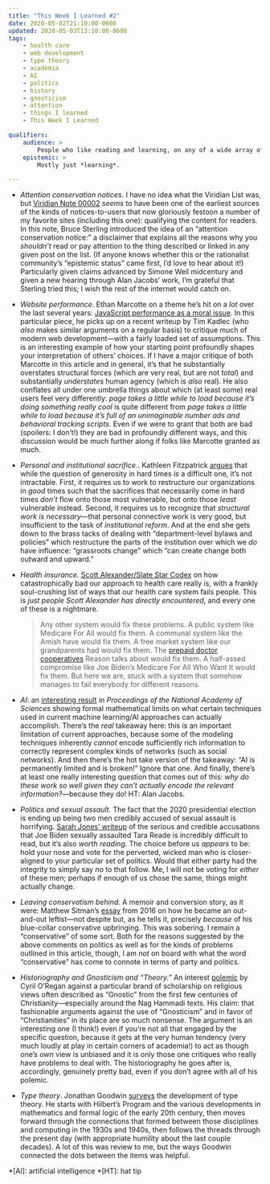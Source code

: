 ```yaml
---
title: "This Week I Learned #2"
date: 2020-05-02T21:10:00-0600
updated: 2020-05-03T13:10:00-0600
tags:
    - health care
    - web development
    - type theory
    - academia
    - AI
    - politics
    - history
    - gnosticism
    - attention
    - things I learned
    - This Week I Learned

qualifiers:
    audience: >
        People who like reading and learning, on any of a wide array of subjects! (There’s probably *something* on this list for you!)
    epistemic: >
        Mostly just *learning*.

---
```


- <i>Attention conservation notices</i>. I have no idea what the Viridian List was, but [Viridian Note 00002](http://www.viridiandesign.org/notes/1-25/Note%2000002.txt) *seems* to have been one of the earliest sources of the kinds of notices-to-users that now gloriously festoon a number of my favorite sites (including this one): qualifying the content for readers. In this note, Bruce Sterling introduced the idea of an “attention conservation notice:” a disclaimer that explains all the reasons why you *shouldn’t* read or pay attention to the thing described or linked in any given post on the list. (If anyone knows whether this or the rationalist community’s “epistemic status” came first, I’d love to hear about it!) Particularly given claims advanced by Simone Weil midcentury and given a new hearing through Alan Jacobs’ work, I’m grateful that Sterling tried this; I wish the rest of the internet would catch on.

- <i>Website performance</i>. Ethan Marcotte on a theme he’s hit on a *lot* over the last several years: [JavaScript performance as a moral issue](https://ethanmarcotte.com/wrote/gardened/ "Gardened."). In this particular piece, he picks up on a recent writeup by Tim Kadlec (who *also* makes similar arguments on a regular basis) to critique much of modern web development—with a fairly loaded set of assumptions. This is an interesting example of how your starting point profoundly shapes your interpretation of others’ choices. If I have a major critique of both Marcotte in this article and in general, it’s that he substantially overstates structural forces (which are very real, but are not *total*) and substantially *understates* human agency (which is *also* real). He also conflates all under one umbrella things about which (at least some) real users feel very differently: <i>page takes a little while to load because it’s doing something really cool</i> is quite different from <i>page takes a little while to load because it’s full of an unimaginable number ads and behavioral tracking scripts</i>. Even if we were to grant that both are bad (spoilers: I don’t!) they are bad in profoundly different ways, and this discussion would be much further along if folks like Marcotte granted as much.

- <i>Personal and institutional sacrifice.</i>. Kathleen Fitzpatrick [argues](https://kfitz.info/generosity-in-hard-times/ "Generosity in Hard Times") that while the question of generosity in hard times *is* a difficult one, it’s not intractable. First, it requires us to work to restructure our organizations in *good* times such that the sacrifices that necessarily come in hard times *don’t* flow onto those most vulnerable, but onto those *least* vulnerable instead. Second, it requires us to recognize that *structural work is necessary*—that personal connective work is very good, but insufficient to the task of *institutional reform*. And at the end she gets down to the brass tacks of dealing with “department-level bylaws and policies” which restructure the parts of the institution over which we *do* have influence: “grassroots change” which “can create change both outward and upward.”

- <i>Health insurance.</i> [Scott Alexander/Slate Star Codex](https://slatestarcodex.com/2020/04/24/employer-provided-health-insurance-delenda-est/ "Employer Provided Health Insurance Delenda Est") on how catastrophically bad our approach to health care really is, with a frankly soul-crushing list of ways that our health care system fails people. This is *just people Scott Alexander has directly encountered*, and every one of these is a nightmare.

    > Any other system would fix these problems. A public system like Medicare For All would fix them. A communal system like the Amish have would fix them. A free market system like our grandparents had would fix them. The [prepaid doctor cooperatives](https://reason.com/2020/04/05/how-doctors-broke-health-care/) Reason talks about would fix them. A half-assed compromise like Joe Biden’s Medicare For All Who Want It would fix them. But here we are, stuck with a system that somehow manages to fail everybody for different reasons.

- <i>AI</i>: an [interesting result](https://scitechdaily.com/widely-used-ai-machine-learning-methods-dont-work-as-claimed/ "Widely Used AI Machine Learning Methods Don’t Work as Claimed") in <cite>Proceedings of the National Academy of Sciences</cite> showing formal mathematical limits on what certain techniques used in current machine learning/AI approaches can actually accomplish. There’s the *real* takeaway here: this is an important limitation of current approaches, because some of the modeling techniques inherently *cannot* encode sufficiently rich information to correctly represent complex kinds of networks (such as social networks). And then there’s the hot take version of the takeaway: “AI is permanently limited and is broken!” Ignore that one. And finally, there’s at least one really interesting question that comes out of this: <i>why do these work so well given they can’t actually encode the relevant information?</i>—because they do! HT: Alan Jacobs.

- <i>Politics and sexual assault.</i> The fact that the 2020 presidential election is ending up being two men credibly accused of sexual assault is horrifying. [Sarah Jones’ writeup](https://nymag.com/intelligencer/2020/04/metoo-is-more-important-than-joe-biden.html "https://nymag.com/intelligencer/2020/04/metoo-is-more-important-than-joe-biden.html") of the serious and credible accusations that Joe Biden sexually assaulted Tara Reade is incredibly difficult to read, but it’s also *worth reading*. The choice before us *appears* to be: hold your nose and vote for the perverted, wicked man who is closer-aligned to your particular set of politics. Would that either party had the integrity to simply say *no* to that follow. Me, I will not be voting for *either* of these men; perhaps if enough of us chose the same, things might actually change.

- <i>Leaving conservatism behind.</i> A memoir and conversion story, as it were: Matthew Sitman’s [essay](https://www.dissentmagazine.org/article/leaving-conservatism-behind-blue-collar-republican-progressive "Leaving Conservatism Behind: How I renounced the God-and-guns conservatism of my blue-collar roots and embraced class politics.") from 2016 on how he became an out-and-out leftist—not despite but, as he tells it, precisely *because* of his blue-collar conservative upbringing. This was sobering. I remain a “conservative” of some sort. Both for the reasons suggested by the above comments on politics as well as for the kinds of problems outlined in this article, though, I am *not* on board with what the word “conservative” has come to connote in terms of party and politics.

- <i>Historiography and Gnosticism and “Theory.”</i> An interest [polemic](https://churchlifejournal.nd.edu/articles/the-historiography-of-gnosticism-and-the-demands-of-theory/ "Historiography and the Demands of Theory: Did Gnosticism Exist?") by Cyril O’Regan against a particular brand of scholarship on religious views often described as “Gnostic” from the first few centuries of Christianity—especially around the Nag Hammadi texts. His claim: that fashionable arguments against the use of “Gnosticism” and in favor of “Christianities” in its place are so much nonsense. The argument is an interesting one (I think!) even if you’re not all that engaged by the specific question, because it gets at the very human tendency (very much loudly at play in certain corners of academia!) to act as though one’s *own* view is unbiased and it is only those one critiques who really have problems to deal with. The historiography he goes after is, accordingly, genuinely pretty bad, even if you don’t agree with all of his polemic.

- <i>Type theory</i>. Jonathan Goodwin [surveys](http://pling.jondgoodwin.com/post/rise-of-type-theory/) the development of type theory. He starts with Hilbert’s Program and the various developments in mathematics and formal logic of the early 20th century, then moves forward through the connections that formed between those disciplines and computing in the 1930s and 1940s, then follows the threads through the present day (with appropriate humility about the last couple decades). A lot of this was review to me, but the ways Goodwin connected the dots between the items was helpful.

*[AI]: artificial intelligence
*[HT]: hat tip

